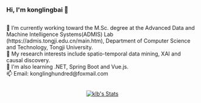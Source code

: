 ### Hi, I'm konglingbai 👋
<h2></h2>
🔭 I’m currently working toward the M.Sc. degree at the Advanced Data and Machine Intelligence Systems(ADMIS) Lab (https://admis.tongji.edu.cn/main.htm), Department of Computer Science and Technology, Tongji University.
<br>
🌱 My research interests include spatio-temporal data mining, XAI and causal discovery.
<br>
💬 I'm also learning .NET, Spring Boot and Vue.js.
<br>
📫 Email: konglinghundred@foxmail.com
<br>
<h2></h2>
<p align="center">
  <a href="https://github.com/lingbai-kong" class="rich-diff-level-one">
    <img src="https://github-readme-stats.vercel.app/api?username=lingbai-kong&title_color=333&text_color=777" alt="klb's Stats" >
  </a>
</p>                                                                                                                              
<!--
**lingbai-kong/lingbai-kong** is a ✨ _special_ ✨ repository because its `README.md` (this file) appears on your GitHub profile.

Here are some ideas to get you started:

- 🔭 I’m currently working on ...
- 🌱 I’m currently learning ...
- 👯 I’m looking to collaborate on ...
- 🤔 I’m looking for help with ...
- 💬 Ask me about ...
- 📫 How to reach me: ...
- 😄 Pronouns: ...
- ⚡ Fun fact: ...
-->
